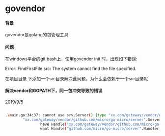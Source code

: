 # govendor

#### 背景

govendor是golang的包管理工具

#### 问题

在windows平台的git bash上，使用govendor init 时，出现如下错误:

Error: FindFirstFile src: The system cannot find the file specified.

在项目目录 下添加一个src目录解决此问题。为什么会依赖于一个src目录呢





#### 解决vendor和GOPATH下，同一包冲突导致的错误

2019/9/5

~~~bash

.\main.go:34:37: cannot use srv.Server() (type "xx.com/gateway/vendor/github.com/micro/go-micro/server".Server) as type "github.com/micro/go-micro/server".Server in argument to go_micro_srv_greeter.RegisterSayHandler:
        "xx.com/gateway/vendor/github.com/micro/go-micro/server".Server does not implement "github.com/micro/go-micro/server".Server (wrong type for Handle method)        
                have Handle("xx.com/gateway/vendor/github.com/micro/go-micro/server".Handler) error
                want Handle("github.com/micro/go-micro/server".Handler) error
~~~

